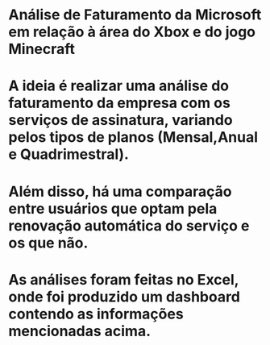 # Análise de Faturamento da Microsoft em relação à área do Xbox e do jogo Minecraft
# A ideia é realizar uma análise do faturamento da empresa com os serviços de assinatura, variando pelos tipos de planos (Mensal,Anual e Quadrimestral). 
# Além disso, há uma comparação entre usuários que optam pela renovação automática do serviço e os que não.
# As análises foram feitas no Excel, onde foi produzido um dashboard contendo as informações mencionadas acima.
